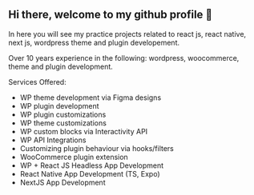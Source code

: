 ## Hi there, welcome to my github profile 👋

In here you will see my practice projects related to react js, react native, next js, wordpress theme and plugin developement.

Over 10 years experience in the following: wordpress, woocommerce, theme and plugin development. 

Services Offered: 
* WP theme development via Figma designs 
* WP plugin development 
* WP plugin customizations 
* WP theme customizations
* WP custom blocks via Interactivity API
* WP API Integrations
* Customizing plugin behaviour via hooks/filters 
* WooCommerce plugin extension 
* WP + React JS Headless App Development
* React Native App Development (TS, Expo)
* NextJS App Development
